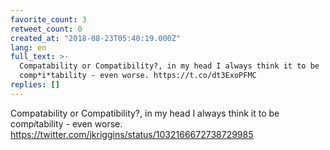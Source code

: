 ```yaml
---
favorite_count: 3
retweet_count: 0
created_at: "2018-08-23T05:40:19.000Z"
lang: en
full_text: >-
  Compatability or Compatibility?, in my head I always think it to be
  comp*i*tability - even worse. https://t.co/dt3ExoPFMC
replies: []
---
```


Compatability or Compatibility?, in my head I always think it to be
comp*i*tability - even worse.
<https://twitter.com/jkriggins/status/1032166672738729985>

